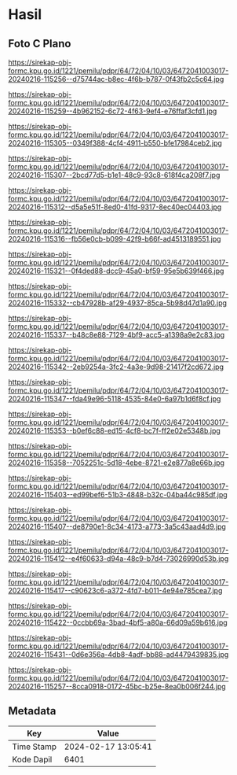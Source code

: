 # Hasil

## Foto C Plano

https://sirekap-obj-formc.kpu.go.id/1221/pemilu/pdpr/64/72/04/10/03/6472041003017-20240216-115256--d75744ac-b8ec-4f6b-b787-0f43fb2c5c64.jpg

https://sirekap-obj-formc.kpu.go.id/1221/pemilu/pdpr/64/72/04/10/03/6472041003017-20240216-115259--4b962152-6c72-4f63-9ef4-e76ffaf3cfd1.jpg

https://sirekap-obj-formc.kpu.go.id/1221/pemilu/pdpr/64/72/04/10/03/6472041003017-20240216-115305--0349f388-4cf4-4911-b550-bfe17984ceb2.jpg

https://sirekap-obj-formc.kpu.go.id/1221/pemilu/pdpr/64/72/04/10/03/6472041003017-20240216-115307--2bcd77d5-b1e1-48c9-93c8-618f4ca208f7.jpg

https://sirekap-obj-formc.kpu.go.id/1221/pemilu/pdpr/64/72/04/10/03/6472041003017-20240216-115312--d5a5e51f-8ed0-41fd-9317-8ec40ec04403.jpg

https://sirekap-obj-formc.kpu.go.id/1221/pemilu/pdpr/64/72/04/10/03/6472041003017-20240216-115316--fb56e0cb-b099-42f9-b66f-ad4513189551.jpg

https://sirekap-obj-formc.kpu.go.id/1221/pemilu/pdpr/64/72/04/10/03/6472041003017-20240216-115321--0f4ded88-dcc9-45a0-bf59-95e5b639f466.jpg

https://sirekap-obj-formc.kpu.go.id/1221/pemilu/pdpr/64/72/04/10/03/6472041003017-20240216-115332--cb47928b-af29-4937-85ca-5b98d47d1a90.jpg

https://sirekap-obj-formc.kpu.go.id/1221/pemilu/pdpr/64/72/04/10/03/6472041003017-20240216-115337--b48c8e88-7129-4bf9-acc5-a1398a9e2c83.jpg

https://sirekap-obj-formc.kpu.go.id/1221/pemilu/pdpr/64/72/04/10/03/6472041003017-20240216-115342--2eb9254a-3fc2-4a3e-9d98-21417f2cd672.jpg

https://sirekap-obj-formc.kpu.go.id/1221/pemilu/pdpr/64/72/04/10/03/6472041003017-20240216-115347--fda49e96-5118-4535-84e0-6a97b1d6f8cf.jpg

https://sirekap-obj-formc.kpu.go.id/1221/pemilu/pdpr/64/72/04/10/03/6472041003017-20240216-115353--b0ef6c88-ed15-4cf8-bc7f-ff2e02e5348b.jpg

https://sirekap-obj-formc.kpu.go.id/1221/pemilu/pdpr/64/72/04/10/03/6472041003017-20240216-115358--7052251c-5d18-4ebe-8721-e2e877a8e66b.jpg

https://sirekap-obj-formc.kpu.go.id/1221/pemilu/pdpr/64/72/04/10/03/6472041003017-20240216-115403--ed99bef6-51b3-4848-b32c-04ba44c985df.jpg

https://sirekap-obj-formc.kpu.go.id/1221/pemilu/pdpr/64/72/04/10/03/6472041003017-20240216-115407--de8790e1-8c34-4173-a773-3a5c43aad4d9.jpg

https://sirekap-obj-formc.kpu.go.id/1221/pemilu/pdpr/64/72/04/10/03/6472041003017-20240216-115412--e4f60633-d94a-48c9-b7d4-73026990d53b.jpg

https://sirekap-obj-formc.kpu.go.id/1221/pemilu/pdpr/64/72/04/10/03/6472041003017-20240216-115417--c90623c6-a372-4fd7-b011-4e94e785cea7.jpg

https://sirekap-obj-formc.kpu.go.id/1221/pemilu/pdpr/64/72/04/10/03/6472041003017-20240216-115422--0ccbb69a-3bad-4bf5-a80a-66d09a59b616.jpg

https://sirekap-obj-formc.kpu.go.id/1221/pemilu/pdpr/64/72/04/10/03/6472041003017-20240216-115431--0d6e356a-4db8-4adf-bb88-ad4479439835.jpg

https://sirekap-obj-formc.kpu.go.id/1221/pemilu/pdpr/64/72/04/10/03/6472041003017-20240216-115257--8cca0918-0172-45bc-b25e-8ea0b006f244.jpg


## Metadata

| Key        | Value               |
| ---------- | ------------------- |
| Time Stamp | 2024-02-17 13:05:41 |
| Kode Dapil | 6401                |



